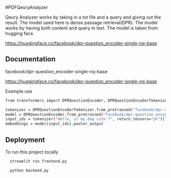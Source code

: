 
#PDFQeuryAnalyzer

Qeury Analyzer works by taking in a txt file and a query and giving out the result. 
The model used here is dense passage retrieval(DPR). The model works by having both content and query in text. The model is taken from hugging face.

https://huggingface.co/facebook/dpr-question_encoder-single-nq-base


## Documentation

facebook/dpr-question_encoder-single-nq-base

https://huggingface.co/facebook/dpr-question_encoder-single-nq-base

Example use

```bash
from transformers import DPRQuestionEncoder, DPRQuestionEncoderTokenizer

tokenizer = DPRQuestionEncoderTokenizer.from_pretrained("facebook/dpr-question_encoder-single-nq-base")
model = DPRQuestionEncoder.from_pretrained("facebook/dpr-question_encoder-single-nq-base")
input_ids = tokenizer("Hello, is my dog cute ?", return_tensors="pt")["input_ids"]
embeddings = model(input_ids).pooler_output

```
## Deployment

To run this project locally

```bash
  streamlit run frontend.py
```
```bash
  python backend.py
```

